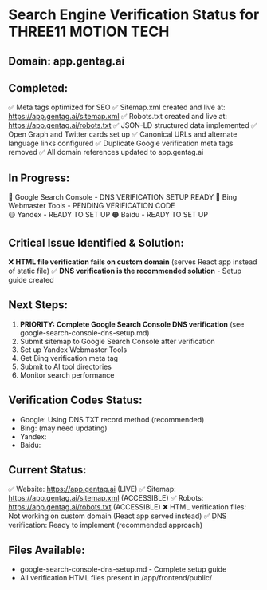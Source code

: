 # Search Engine Verification Status for THREE11 MOTION TECH

## Domain: app.gentag.ai

## Completed:
✅ Meta tags optimized for SEO
✅ Sitemap.xml created and live at: https://app.gentag.ai/sitemap.xml
✅ Robots.txt created and live at: https://app.gentag.ai/robots.txt
✅ JSON-LD structured data implemented
✅ Open Graph and Twitter cards set up
✅ Canonical URLs and alternate language links configured
✅ Duplicate Google verification meta tags removed
✅ All domain references updated to app.gentag.ai

## In Progress:
🔵 Google Search Console - DNS VERIFICATION SETUP READY
🔵 Bing Webmaster Tools - PENDING VERIFICATION CODE  
🟡 Yandex - READY TO SET UP
🟠 Baidu - READY TO SET UP

## Critical Issue Identified & Solution:
❌ **HTML file verification fails on custom domain** (serves React app instead of static file)
✅ **DNS verification is the recommended solution** - Setup guide created

## Next Steps:
1. **PRIORITY: Complete Google Search Console DNS verification** (see google-search-console-dns-setup.md)
2. Submit sitemap to Google Search Console after verification
3. Set up Yandex Webmaster Tools
4. Get Bing verification meta tag
5. Submit to AI tool directories
6. Monitor search performance

## Verification Codes Status:
- Google: Using DNS TXT record method (recommended)
- Bing: <meta name="msvalidate.01" content="4B7D8821C88BEBE85F538AB01C9A57F7" /> (may need updating)
- Yandex: <meta name="yandex-verification" content="YANDEX_VERIFICATION_CODE_PENDING" />
- Baidu: <meta name="baidu-site-verification" content="BAIDU_VERIFICATION_CODE_PENDING" />

## Current Status:
✅ Website: https://app.gentag.ai (LIVE)
✅ Sitemap: https://app.gentag.ai/sitemap.xml (ACCESSIBLE)
✅ Robots: https://app.gentag.ai/robots.txt (ACCESSIBLE)
❌ HTML verification files: Not working on custom domain (React app served instead)
✅ DNS verification: Ready to implement (recommended approach)

## Files Available:
- google-search-console-dns-setup.md - Complete setup guide
- All verification HTML files present in /app/frontend/public/